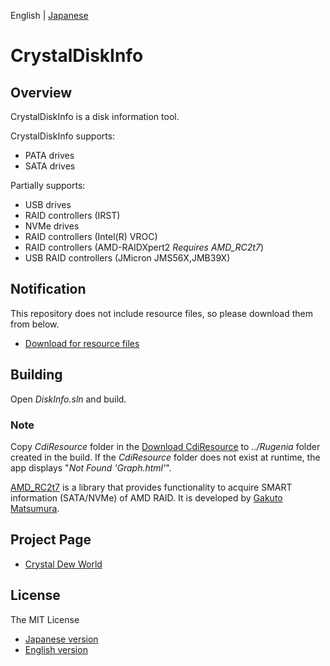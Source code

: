 English | [Japanese](./README.ja.md)

# CrystalDiskInfo

## Overview
CrystalDiskInfo is a disk information tool.

CrystalDiskInfo supports:
- PATA drives
- SATA drives

Partially supports:
- USB drives
- RAID controllers (IRST)
- NVMe drives
- RAID controllers (Intel(R) VROC)
- RAID controllers (AMD-RAIDXpert2 *Requires AMD_RC2t7*)
- USB RAID controllers (JMicron JMS56X,JMB39X)

## Notification
This repository does not include resource files, so please download them from below.
- [Download for resource files](https://crystalmark.info/redirect.php?product=CrystalDiskInfo)

## Building

Open *DiskInfo.sln* and build.

### Note
Copy *CdiResource* folder in the [Download CdiResource](https://crystalmark.info/redirect.php?product=CrystalDiskInfo) to *../Rugenia* folder created in the build. If the *CdiResource* folder does not exist at runtime, the app displays "*Not Found 'Graph.html'*".

[AMD_RC2t7](https://thilmera.com/project/AMD_RC2t7/) is a library that provides functionality to acquire SMART information (SATA/NVMe) of AMD RAID. It is developed by [Gakuto Matsumura](https://twitter.com/thilmera7).

## Project Page
- [Crystal Dew World](https://crystalmark.info/)

## License
The MIT License
- [Japanese version](https://crystalmark.info/ja/software/crystaldiskinfo/crystaldiskinfo-license/)
- [English version](https://crystalmark.info/en/software/crystaldiskinfo/crystaldiskinfo-license/)
